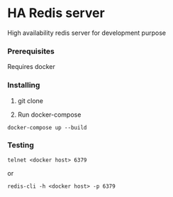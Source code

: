 # HA Redis server
High availability redis server for development purpose

### Prerequisites
Requires docker

### Installing

1. git clone

2. Run docker-compose

```
docker-compose up --build
```
### Testing

```
telnet <docker host> 6379
```
or
```
redis-cli -h <docker host> -p 6379
```
